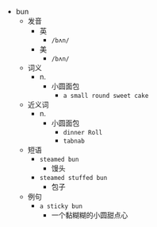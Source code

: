 - bun
  - 发音
    - 英
      - `/bʌn/`
    - 美
      - `/bʌn/`
  - 词义
    - n.
      - 小圆面包
        - `a small round sweet cake`
  - 近义词
    - n.
      - 小圆面包
        - `dinner Roll`
        - `tabnab`
  - 短语
    - `steamed bun`
      - 馒头 
    - `steamed stuffed bun`
      - 包子 
  - 例句
    - `a sticky bun`
      - 一个黏糊糊的小圆甜点心

